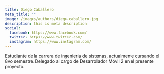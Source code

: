 ```yaml
---
title: Diego Caballero
meta_title: ""
image: /images/authors/diego-caballero.jpg
description: this is meta description
social:
  facebook: https://www.facebook.com/
  twitter: https://www.twitter.com/
  instagram: https://www.instagram.com/
---
```


Estudiante de la carrera de ingenieria de sistemas, actualmente cursando el 8vo semestre. Delegado al cargo de Desarrollador Móvil 2 en el presente proyecto.